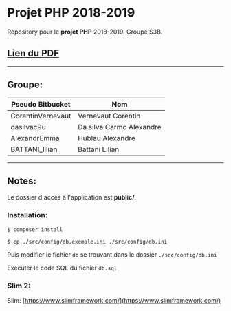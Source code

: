 # Projet PHP 2018-2019

Repository pour le **projet PHP** 2018-2019.
Groupe S3B.

## [Lien du PDF](https://docs.google.com/document/d/1EntX1yRaeEx2Waq8aQ_R07uvUOd-watGwBSD5Ax1LH4/edit?usp=sharing)

------------------------------------------------------------
## Groupe:

| Pseudo Bitbucket             | Nom                       |
| -----------------------------|---------------------------|
| CorentinVernevaut            | Vernevaut Corentin        |
| dasilvac9u                   | Da silva Carmo Alexandre  |
| AlexandrEmma                 | Hublau Alexandre          |
| BATTANI_lilian               | Battani Lilian             |

------------------------------------------------------------

## Notes:

Le dossier d'accès à l'application est **public/**.

### Installation:


	$ composer install

	$ cp ./src/config/db.exemple.ini ./src/config/db.ini

Puis modifier le fichier `db` se trouvant dans le dossier `./src/config/db.ini`

Exécuter le code SQL du fichier `db.sql`



### Slim 2:
Slim: [https://www.slimframework.com/](https://www.slimframework.com/)
